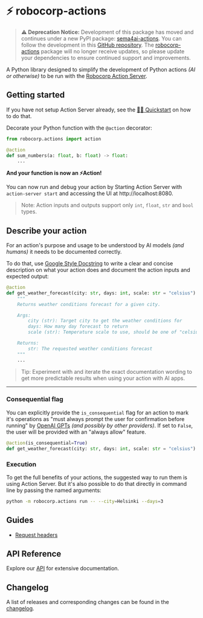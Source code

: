 # ⚡️ robocorp-actions

> **⚠️ Deprecation Notice:**
> Development of this package has moved and continues under a new PyPI package: [sema4ai-actions](https://pypi.org/project/sema4ai-actions/).
> You can follow the development in this [GitHub repository](https://github.com/Sema4AI/actions).
> The [robocorp-actions](https://pypi.org/project/robocorp-actions/) package will no longer receive updates, so please update your dependencies to ensure continued support and improvements.


A Python library designed to simplify the development of Python actions _(AI or otherwise)_ to be run with the [Robocorp Action Server](../action_server/).

## Getting started

If you have not setup Action Server already, see the [🏃‍♂️ Quickstart](https://github.com/robocorp/robocorp#quickstart) on how to do that.

Decorate your Python function with the `@action` decorator:

```py
from robocorp.actions import action

@action
def sum_numbers(a: float, b: float) -> float:
    ...
```

**And your function is now an ⚡️Action!**

You can now run and debug your action by Starting Action Server with `action-server start` and accessing the UI at http://localhost:8080.

> Note: Action inputs and outputs support only `int`, `float`, `str` and `bool` types.

## Describe your action

For an action's purpose and usage to be understood by AI models _(and humans)_ it needs to be documented correctly.

To do that, use [Google Style Docstring](https://google.github.io/styleguide/pyguide.html#38-comments-and-docstrings) to write a clear and concise description on what your action does and document the action inputs and expected output:

```py
@action
def get_weather_forecast(city: str, days: int, scale: str = "celsius") -> str:
    """
    Returns weather conditions forecast for a given city.

    Args:
        city (str): Target city to get the weather conditions for
        days: How many day forecast to return
        scale (str): Temperature scale to use, should be one of "celsius" or "fahrenheit"

    Returns:
        str: The requested weather conditions forecast
    """
    ...
```

> Tip: Experiment with and iterate the exact documentation wording to get more predictable results when using your action with AI apps.

---

### Consequential flag

You can explicitly provide the `is_consequential` flag for an action to mark it's operations as "must always prompt the user for confirmation before running" by [OpenAI GPTs](https://platform.openai.com/docs/actions) _(and possibly by other providers)_. If set to `False`, the user will be provided with an "always allow" feature.

```py
@action(is_consequential=True)
def get_weather_forecast(city: str, days: int, scale: str = "celsius") -> str:
```

### Execution

To get the full benefits of your actions, the suggested way to run them is using Action Server. But it's also possible to do that directly in command line by passing the named arguments:

```sh
python -m robocorp.actions run -- --city=Helsinki --days=3
```

## Guides

- [Request headers](https://github.com/robocorp/robocorp/blob/master/actions/docs/guides/00-request.md)

## API Reference

Explore our [API](https://github.com/robocorp/robocorp/blob/master/actions/docs/api/README.md) for extensive documentation.

## Changelog

A list of releases and corresponding changes can be found in the [changelog](https://github.com/robocorp/robocorp/blob/master/actions/docs/CHANGELOG.md).
